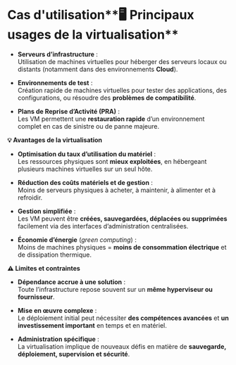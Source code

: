 # Cas d'utilisation**🖥️ Principaux usages de la virtualisation**

- **Serveurs d’infrastructure** :  
  Utilisation de machines virtuelles pour héberger des serveurs locaux ou distants (notamment dans des environnements **Cloud**).

- **Environnements de test** :  
  Création rapide de machines virtuelles pour tester des applications, des configurations, ou résoudre des **problèmes de compatibilité**.

- **Plans de Reprise d’Activité (PRA)** :  
  Les VM permettent une **restauration rapide** d’un environnement complet en cas de sinistre ou de panne majeure.



**💡 Avantages de la virtualisation**

- **Optimisation du taux d’utilisation du matériel** :  
  Les ressources physiques sont **mieux exploitées**, en hébergeant plusieurs machines virtuelles sur un seul hôte.

- **Réduction des coûts matériels et de gestion** :  
  Moins de serveurs physiques à acheter, à maintenir, à alimenter et à refroidir.

- **Gestion simplifiée** :  
  Les VM peuvent être **créées, sauvegardées, déplacées ou supprimées** facilement via des interfaces d’administration centralisées.

- **Économie d’énergie** (*green computing*) :  
  Moins de machines physiques = **moins de consommation électrique** et de dissipation thermique.



**⚠️ Limites et contraintes**

- **Dépendance accrue à une solution** :  
  Toute l’infrastructure repose souvent sur un **même hyperviseur ou fournisseur**.

- **Mise en œuvre complexe** :  
  Le déploiement initial peut nécessiter **des compétences avancées** et **un investissement important** en temps et en matériel.

- **Administration spécifique** :  
  La virtualisation implique de nouveaux défis en matière de **sauvegarde, déploiement, supervision et sécurité**.

